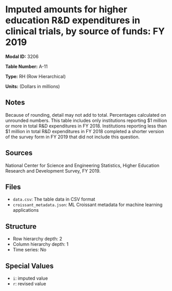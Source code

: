 # Imputed amounts for higher education R&D expenditures in clinical trials, by source of funds: FY 2019

**Modal ID:** 3206

**Table Number:** A-11

**Type:** RH (Row Hierarchical)

**Units:** (Dollars in millions)

## Notes

Because of rounding, detail may not add to total. Percentages calculated on unrounded numbers. This table includes only institutions reporting $1 million or more in total R&D expenditures in FY 2018. Institutions reporting less than $1 million in total R&D expenditures in FY 2018 completed a shorter version of the survey form in FY 2019 that did not include this question.

## Sources

National Center for Science and Engineering Statistics, Higher Education Research and Development Survey, FY 2019.

## Files

- `data.csv`: The table data in CSV format
- `croissant_metadata.json`: ML Croissant metadata for machine learning applications

## Structure

- Row hierarchy depth: 2
- Column hierarchy depth: 1
- Time series: No

## Special Values

- `i`: imputed value
- `r`: revised value
